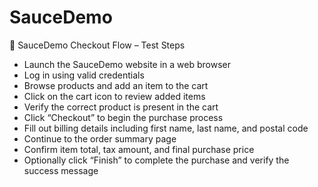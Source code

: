 # SauceDemo
🧾 SauceDemo Checkout Flow – Test Steps
- Launch the SauceDemo website in a web browser
- Log in using valid credentials
- Browse products and add an item to the cart
- Click on the cart icon to review added items
- Verify the correct product is present in the cart
- Click “Checkout” to begin the purchase process
- Fill out billing details including first name, last name, and postal code
- Continue to the order summary page
- Confirm item total, tax amount, and final purchase price
- Optionally click “Finish” to complete the purchase and verify the success message
